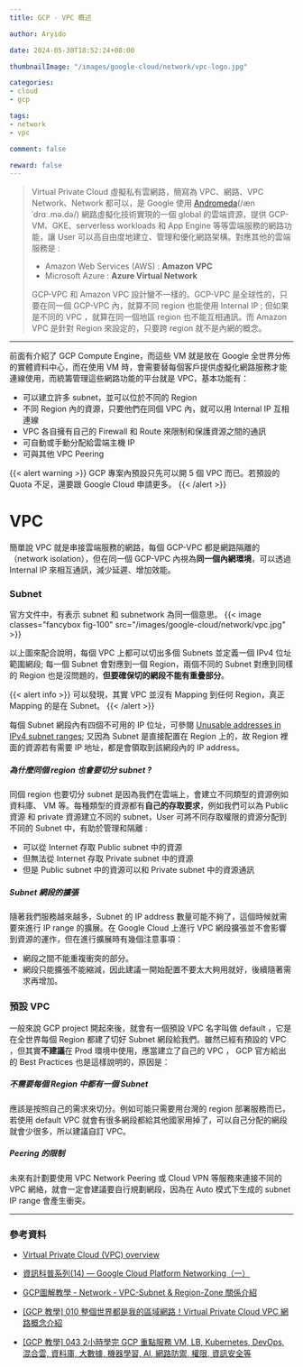 ```yaml
---
title: GCP - VPC 概述

author: Aryido

date: 2024-05-30T18:52:24+08:00

thumbnailImage: "/images/google-cloud/network/vpc-logo.jpg"

categories:
- cloud
- gcp

tags:
- network
- vpc

comment: false

reward: false
---
```

<!--BODY-->
>  Virtual Private Cloud 虛擬私有雲網路，簡寫為 VPC、網路、VPC Network、Network 都可以，是 Google 使用 [Andromeda](https://01.me/2014/03/networking-at-google/)(/ænˈdrɑː.mə.də/) 網路虛擬化技術實現的一個 global 的雲端資源，提供 GCP-VM、GKE、serverless workloads 和 App Engine 等等雲端服務的網路功能，讓 User 可以高自由度地建立、管理和優化網路架構。對應其他的雲端服務是 :
> - Amazon Web Services (AWS) :  **Amazon VPC**
> - Microsoft Azure : **Azure Virtual Network** 
>
> GCP-VPC 和 Amazon VPC 設計蠻不一樣的。GCP-VPC 是全球性的，只要在同一個 GCP-VPC 內，就算不同 region 也能使用 Internal IP ; 但如果是不同的 VPC ，就算在同一個地區 region 也不能互相通訊。而 Amazon VPC 是針對 Region 來設定的，只要跨 region 就不是內網的概念。

<!--more-->

---

前面有介紹了 GCP Compute Engine，而這些 VM 就是放在 Google 全世界分佈的實體資料中心，而在使用 VM 時，會需要替每個客戶提供虛擬化網路服務才能連線使用，而統籌管理這些網路功能的平台就是 VPC，基本功能有：
- 可以建立許多 subnet，並可以位於不同的 Region
- 不同 Region 內的資源，只要他們在同個 VPC 內，就可以用 Internal IP 互相連線  
- VPC 各自擁有自己的 Firewall 和 Route 來限制和保護資源之間的通訊
- 可自動或手動分配給雲端主機 IP
- 可與其他 VPC Peering

{{< alert warning >}}
GCP 專案內預設只先可以開 5 個 VPC 而已。若預設的 Quota 不足，還要跟 Google Cloud 申請更多。
{{< /alert >}}


# VPC
簡單說 VPC 就是串接雲端服務的網路，每個 GCP-VPC 都是網路隔離的（network isolation），但在同一個 GCP-VPC 內視為**同一個內網環境**，可以透過 Internal IP 來相互通訊，減少延遲、增加效能。


### Subnet

官方文件中，有表示 subnet 和 subnetwork 為同一個意思。
{{< image classes="fancybox fig-100" src="/images/google-cloud/network/vpc.jpg" >}}

以上圖來配合說明，每個 VPC 上都可以切出多個 Subnets 並定義一個 IPv4 位址範圍網段; 每一個 Subnet 會對應到一個 Region，兩個不同的 Subnet 對應到同樣的 Region 也是沒問題的，**但要確保切的網段不能有重疊部分**。 

{{< alert info >}}
可以發現，其實 VPC 並沒有 Mapping 到任何 Region，真正 Mapping 的是在 Subnet。
{{< /alert >}}

每個 Subnet 網段內有四個不可用的 IP 位址，可參閱 [Unusable addresses in IPv4 subnet ranges](https://cloud.google.com/vpc/docs/subnets#unusable-ip-addresses-in-every-subnet); 又因為 Subnet 是直接配置在 Region 上的，故 Region 裡面的資源若有需要 IP 地址，都是會領取到該網段內的 IP address。

##### 為什麼同個 region 也會要切分 subnet ?
同個 region 也要切分 subnet 是因為我們在雲端上，會建立不同類型的資源例如資料庫、 VM 等。每種類型的資源都有**自己的存取要求**，例如我們可以為 Public 資源 和 private 資源建立不同的 subnet，User 可將不同存取權限的資源分配到不同的 Subnet 中，有助於管理和隔離 :
- 可以從 Internet 存取 Public subnet 中的資源
- 但無法從 Internet 存取 Private subnet 中的資源
- 但是 Public subnet 中的資源可以和 Private subnet 中的資源通訊

##### Subnet 網段的擴張

隨著我們服務越來越多，Subnet 的 IP address 數量可能不夠了，這個時候就需要來進行 IP range 的擴展。在 Google Cloud 上進行 VPC 網段擴張並不會影響到資源的運作，但在進行擴展時有幾個注意事項：

- 網段之間不能重複衝突的部分。
- 網段只能擴張不能縮減，因此建議一開始配置不要太大夠用就好，後續隨著需求再增加。

### 預設 VPC
一般來說 GCP project 開起來後，就會有一個預設 VPC 名字叫做 default ，它是在全世界每個 Region 都建了切好 Subnet 網段給我們。雖然已經有預設的 VPC ，但其實**不建議**在 Prod 環境中使用，應當建立了自己的 VPC ， GCP 官方給出的 Best Practices 也是這樣說明的，原因是：

##### **不需要每個 Region 中都有一個 Subnet**

應該是按照自己的需求來切分。例如可能只需要用台灣的 region 部署服務而已，若使用 default VPC 就會有很多網段都給其他國家用掉了，可以自己分配的網段就會少很多，所以建議自訂 VPC。

##### Peering 的限制

未來有計劃要使用 VPC Network Peering 或 Cloud VPN 等服務來連接不同的 VPC 網絡，就會一定會建議要自行規劃網段，因為在 Auto 模式下生成的 subnet IP range 會產生衝突。

---

### 參考資料

- [Virtual Private Cloud (VPC) overview](https://cloud.google.com/vpc/docs/overview)

- [資訊科普系列(14) — Google Cloud Platform Networking（一）](https://medium.com/moda-it/google-cloud-platform-networking-%E7%B0%A1%E4%BB%8B-b0b2ec2ff7be)

- [GCP圖解教學 - Network - VPC-Subnet & Region-Zone 關係介紹](https://www.youtube.com/watch?v=yygf4MOmI-E)

- [[GCP 教學] 010 整個世界都是我的區域網路！Virtual Private Cloud VPC 網路概念介紹](https://www.youtube.com/watch?v=dMLF89FevAA)

- [[GCP 教學] 043 2小時學完 GCP 重點服務 VM, LB, Kubernetes, DevOps, 混合雲, 資料庫, 大數據, 機器學習, AI, 網路防禦, 權限, 資訊安全等](https://www.youtube.com/watch?v=hQE14DX4LHQ&t=134s)